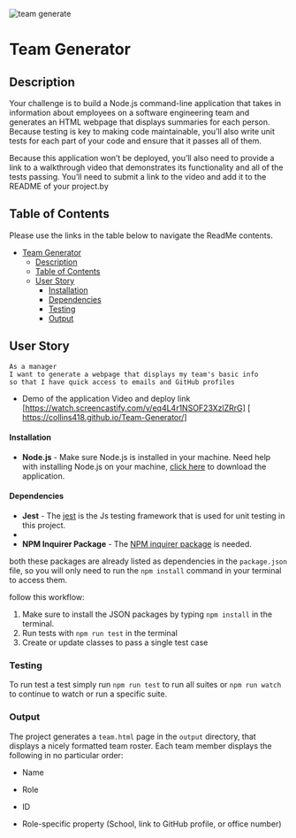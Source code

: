 ![team generate](https://user-images.githubusercontent.com/106499144/187825115-35c25f4c-56fa-43db-acf2-cebd2019b636.jpg)
# Team Generator

## Description
Your challenge is to build a Node.js command-line application that takes in information about employees on a software engineering team and generates an HTML webpage that displays summaries for each person. Because testing is key to making code maintainable, you’ll also write unit tests for each part of your code and ensure that it passes all of them.

Because this application won’t be deployed, you’ll also need to provide a link to a walkthrough video that demonstrates its functionality and all of the tests passing. You’ll need to submit a link to the video and add it to the README of your project.by 

## Table of Contents

Please use the links in the table below to navigate the ReadMe contents.

- [Team Generator](#team-generator)
  - [Description](#description)
  - [Table of Contents](#table-of-contents)
  - [User Story](#user-story)
      - [Installation](#installation)
      - [Dependencies](#dependencies)
    - [Testing](#testing)
    - [Output](#output)


## User Story

```
As a manager
I want to generate a webpage that displays my team's basic info
so that I have quick access to emails and GitHub profiles
```

* Demo of the application Video and deploy link
[https://watch.screencastify.com/v/eq4L4r1NSOF23XzlZRrG]
[ https://collins418.github.io/Team-Generator/]


#### Installation 

- **Node.js** - Make sure Node.js is installed in your machine. Need help with installing Node.js on your machine, [click here](https://nodejs.org/en/) to download the application.


#### Dependencies
- **Jest** - The [jest](https://jestjs.io/) is the Js testing framework that is used for unit testing in this project.
- 
- **NPM Inquirer Package** - The [NPM inquirer package](https://www.npmjs.com/package/inquirer) is needed.

both these packages are already listed as dependencies in the `package.json` file, so you will only need to run the `npm install` command in your terminal to access them.

 follow this workflow:
1. Make sure to install the JSON packages by typing `npm install` in the terminal.
2. Run tests with `npm run test` in the terminal
3. Create or update classes to pass a single test case

### Testing

To run test a test simply run `npm run test` to run all suites or  `npm run watch` to continue to watch or run a specific suite.




### Output

The project generates a `team.html` page in the `output` directory, that displays a nicely formatted team roster. Each team member displays the following in no particular order:

  * Name

  * Role

  * ID

  * Role-specific property (School, link to GitHub profile, or office number)


